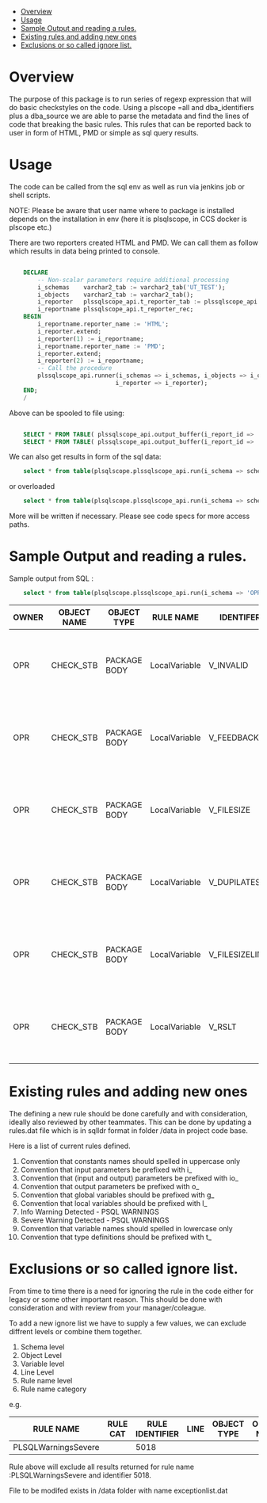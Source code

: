 - [Overview](#overview)
- [Usage](#usage)
- [Sample Output and reading a rules.](#sample-output-and-reading-a-rules)
- [Existing rules and adding new ones](#existing-rules-and-adding-new-ones)
- [Exclusions or so called ignore list.](#exclusions-or-so-called-ignore-list)

# Overview

The purpose of this package is to run series of regexp expression that will do basic checkstyles on the code.
Using a plscope =all and dba_identifiers plus a dba_source we are able to parse the metadata and find the lines of code that breaking the basic rules. This rules that can be reported back to user in form of HTML, PMD or simple as sql query results.

# Usage
The code can be called from the sql env as well as run via jenkins job or shell scripts.

NOTE: Please be aware that user name where to package is installed depends on the installation in env (here it is plsqlscope, in CCS docker is plscope etc.)

There are two reporters created HTML and PMD. We can call them as follow which results in data being printed to console.

```sql

    DECLARE
        -- Non-scalar parameters require additional processing 
        i_schemas    varchar2_tab := varchar2_tab('UT_TEST');
        i_objects    varchar2_tab := varchar2_tab();
        i_reporter   plssqlscope_api.t_reporter_tab := plssqlscope_api.t_reporter_tab();
        i_reportname plssqlscope_api.t_reporter_rec;
    BEGIN
        i_reportname.reporter_name := 'HTML';
        i_reporter.extend;
        i_reporter(1) := i_reportname;
        i_reportname.reporter_name := 'PMD';
        i_reporter.extend;
        i_reporter(2) := i_reportname;
        -- Call the procedure
        plssqlscope_api.runner(i_schemas => i_schemas, i_objects => i_objects,
                              i_reporter => i_reporter);
    END;
    /

```

Above can be spooled to file using:

```sql

    SELECT * FROM TABLE( plssqlscope_api.output_buffer(i_report_id => 'HTML'));
    SELECT * FROM TABLE( plssqlscope_api.output_buffer(i_report_id => 'PMD'));

```

We can also get results in form of the sql data:

```sql
    select * from table(plsqlscope.plssqlscope_api.run(i_schema => schemaname ))
```
or overloaded
```sql
    select * from table(plsqlscope.plssqlscope_api.run(i_schema => schemaname , i_object => object_name))
```
    
More will be written if necessary. Please see code specs for more access paths.
    
# Sample Output and reading a rules.
Sample output from SQL :
```sql   
    select * from table(plsqlscope.plssqlscope_api.run(i_schema => 'OPR' , i_object => 'CHECK_STB'))
```

|OWNER|OBJECT NAME|OBJECT TYPE|RULE NAME|IDENTIFER|RULE DSC|RULE CAT|LINE|SOURCE|  
|-----|-----------|-----------|---------|-------- |--------|--------|----|------|   
| OPR | CHECK_STB | PACKAGE BODY | LocalVariable | V_INVALID |Violated convention that local variables should be prefixed with l_ | NAMING CONVENTION | 51 | v_invalid  NUMBER := 0; |
| OPR |	CHECK_STB | PACKAGE BODY | LocalVariable | V_FEEDBACK | Violated convention that local variables should be prefixed with l_ | NAMING CONVENTION | 52 |      v_feedback      opr.orfilefeedback.feedback%TYPE;|
|OPR | CHECK_STB | PACKAGE BODY | LocalVariable | V_FILESIZE | Violated convention that local variables should be prefixed with l_ | NAMING CONVENTION | 53 |	      v_filesize      NUMBER;|
|OPR|CHECK_STB|PACKAGE BODY|LocalVariable|V_DUPILATES|Violated convention that local variables should be prefixed with l_|	NAMING CONVENTION|54|	      v_dupilates     NUMBER;
|OPR|CHECK_STB|PACKAGE BODY|LocalVariable|V_FILESIZELIMIT|Violated convention that local variables should be prefixed with l_|	NAMING CONVENTION|55|	      v_filesizelimit NUMBER := opr.maintainconfig.getconfvalue(i_configgroup => 'FILESIZE',
|OPR|CHECK_STB|PACKAGE BODY|LocalVariable|V_RSLT|Violated convention that local variables should be prefixed with l_|	NAMING CONVENTION|8|	      v_rslt NUMBER;

# Existing rules and adding new ones    

The defining a new rule should be done carefully and with consideration, ideally also reviewed by other teammates.
This can be done by updating a rules.dat file which is in sqlldr format in folder /data in project code base.

Here is a list of current rules defined.
 1. Convention that constants names should spelled in uppercase only
 2. Convention that input parameters be prefixed with i_
 3. Convention that (input and output) parameters be prefixed with io_
 4. Convention that output parameters be prefixed with o_
 5. Convention that global variables should be prefixed with g_
 6. Convention that local variables should be prefixed with l_
 7. Info Warning Detected - PSQL WARNINGS
 8. Severe Warning Detected - PSQL WARNINGS
 9. Convention that variable names should spelled in lowercase only
 10. Convention that type definitions should be prefixed with t_

# Exclusions or so called ignore list.

From time to time there is a need for ignoring the rule in the code either for legacy or some other important reason.
This should be done with consideration and with review from your manager/coleague.

To add a new ignore list we have to supply a few values, we can exclude diffrent levels or combine them together.
 1. Schema level
 2. Object Level
 3. Variable level
 4. Line Level
 5. Rule name level
 6. Rule name category

e.g.

|RULE NAME|RULE CAT|RULE IDENTIFIER|LINE|OBJECT TYPE|OBJECT NAME|OBJECT OWNER|
|---------|--------|---------------|----|-----------|-----------|------------|
|PLSQLWarningsSevere||5018|||||

Rule above will exclude all results returned for rule name :PLSQLWarningsSevere and identifier 5018.

File to be modifed exists in /data folder with name exceptionlist.dat